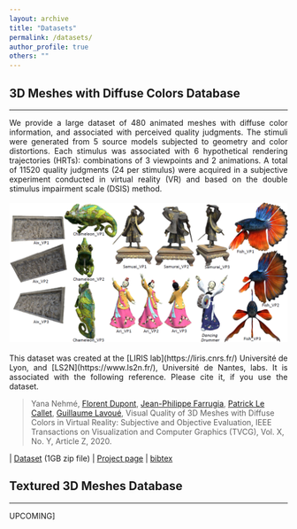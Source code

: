 ```yaml
---
layout: archive
title: "Datasets"
permalink: /datasets/
author_profile: true
others: ""
---
```

## 3D Meshes with Diffuse Colors Database
------
<p style='text-align: justify;'> We provide a large dataset of 480 animated meshes with diffuse color information, and associated with perceived quality judgments. 
The stimuli were generated from 5 source models subjected to geometry and color distortions. Each stimulus was associated with 6 hypothetical rendering trajectories (HRTs): 
combinations of 3 viewpoints and 2 animations. A total of 11520 quality judgments (24 per stimulus) were acquired in a subjective experiment conducted in virtual reality (VR) 
and based on the double stimulus impairment scale (DSIS) method.<br/><br/>
<img src='/images/VC_DB_RefPic.png'><br/><br/>
This dataset was created at the [LIRIS lab](https://liris.cnrs.fr/) Université de Lyon, and [LS2N](https://www.ls2n.fr/), Université de Nantes, labs.
It is associated with the following reference. Please cite it, if you use the dataset.</p>


> Yana Nehmé, [Florent Dupont](https://perso.liris.cnrs.fr/florent.dupont/), [Jean-Philippe Farrugia](http://perso.univ-lyon1.fr/jean-philippe.farrugia/), [Patrick Le Callet](https://scholar.google.fr/citations?user=llgwlUgAAAAJ&hl=fr), [Guillaume Lavoué](https://perso.liris.cnrs.fr/guillaume.lavoue/), Visual Quality of 3D Meshes with Diffuse Colors in Virtual Reality: Subjective and Objective Evaluation, IEEE Transactions on Visualization and Computer Graphics (TVCG), Vol. X, No. Y, Article Z, 2020.

|	[Dataset](https://drive.google.com/file/d/1ufm5kl1aBvIYE3hNgyK51HGYbmC8K8_d/view?usp=sharing) (1GB zip file)	|	[Project page](https://projet.liris.cnrs.fr/pisco/)	|	[bibtex](http://yananehme.github.io/files/bbb.bib)	


## Textured 3D Meshes Database
------
UPCOMING]